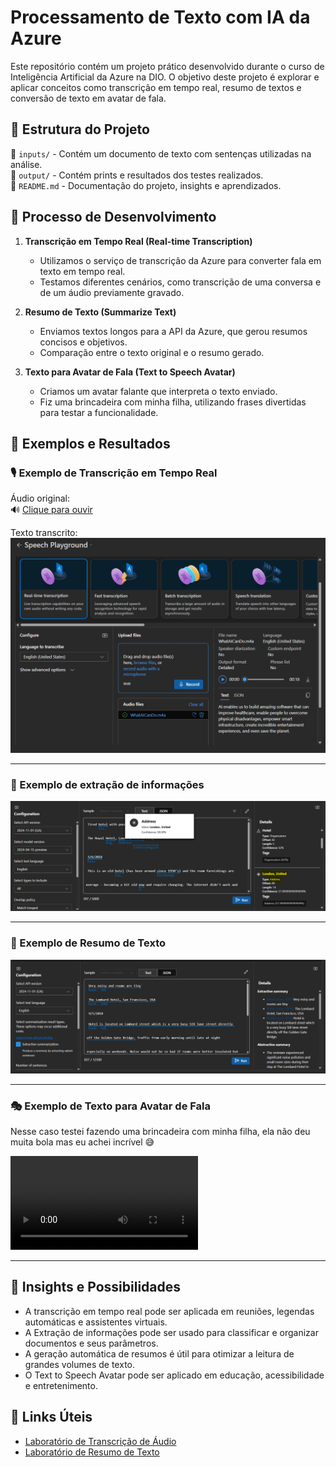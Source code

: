 # Processamento de Texto com IA da Azure  

Este repositório contém um projeto prático desenvolvido durante o curso de Inteligência Artificial da Azure na DIO. O objetivo deste projeto é explorar e aplicar conceitos como transcrição em tempo real, resumo de textos e conversão de texto em avatar de fala.  

## 📌 Estrutura do Projeto  

📂 `inputs/` - Contém um documento de texto com sentenças utilizadas na análise.  
📂 `output/` - Contém prints e resultados dos testes realizados.  
📄 `README.md` - Documentação do projeto, insights e aprendizados.  

## 🚀 Processo de Desenvolvimento  

1. **Transcrição em Tempo Real (Real-time Transcription)**  
   - Utilizamos o serviço de transcrição da Azure para converter fala em texto em tempo real.  
   - Testamos diferentes cenários, como transcrição de uma conversa e de um áudio previamente gravado.  

2. **Resumo de Texto (Summarize Text)**  
   - Enviamos textos longos para a API da Azure, que gerou resumos concisos e objetivos.  
   - Comparação entre o texto original e o resumo gerado.  

3. **Texto para Avatar de Fala (Text to Speech Avatar)**  
   - Criamos um avatar falante que interpreta o texto enviado.  
   - Fiz uma brincadeira com minha filha, utilizando frases divertidas para testar a funcionalidade.  

## 📸 Exemplos e Resultados  

### 🎙️ Exemplo de Transcrição em Tempo Real  
Áudio original:  
🔊 [Clique para ouvir](inputs/WhatAICanDo.m4a)  

Texto transcrito:  
![Transcrição em Tempo Real](output/image-speech.png)  

---

### 📄 Exemplo de extração de informações
![Resumo de Texto](output/image-language.png)  

---

### 📄 Exemplo de Resumo de Texto  
![Resumo de Texto](output/image-summarize.png)  

---

### 🎭 Exemplo de Texto para Avatar de Fala  
Nesse caso testei fazendo uma brincadeira com minha filha, ela não deu muita bola mas eu achei incrível 😅

![Avatar de Fala](output/video.mp4)  

---

## 📌 Insights e Possibilidades  

- A transcrição em tempo real pode ser aplicada em reuniões, legendas automáticas e assistentes virtuais.
- A Extração de informações pode ser usado para classificar e organizar documentos e seus parâmetros.
- A geração automática de resumos é útil para otimizar a leitura de grandes volumes de texto.  
- O Text to Speech Avatar pode ser aplicado em educação, acessibilidade e entretenimento.  

## 🔗 Links Úteis  

- [Laboratório de Transcrição de Áudio](https://microsoftlearning.github.io/mslearn-ai-fundamentals/Instructions/Labs/09-speech.html)  
- [Laboratório de Resumo de Texto](https://microsoftlearning.github.io/mslearn-ai-fundamentals/Instructions/Labs/06-text-analysis.html)  
